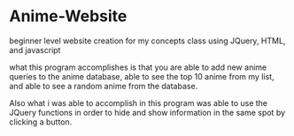 # Anime-Website
beginner level website creation for my concepts class using JQuery, HTML, and javascript

what this program accomplishes is that you are able to add new anime queries to the anime database, able to see the top 10 anime from my list,
and able to see a random anime from the database.

Also what i was able to accomplish in this program was able to use the JQuery functions in order to hide and show information in the same 
spot by clicking a button.

